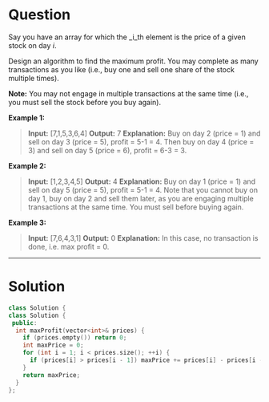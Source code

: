 
# Question

Say you have an array for which the  _i_th  element is the price of a given stock on day  _i_.

Design an algorithm to find the maximum profit. You may complete as many transactions as you like (i.e., buy one and sell one share of the stock multiple times).

**Note:**  You may not engage in multiple transactions at the same time (i.e., you must sell the stock before you buy again).

**Example 1:**

> **Input:** [7,1,5,3,6,4]
> **Output:** 7
> **Explanation:** Buy on day 2 (price = 1) and sell on day 3 (price = 5), profit = 5-1 = 4. Then buy on day 4 (price = 3) and sell on day 5 (price = 6), profit = 6-3 = 3.

**Example 2:**

> **Input:** [1,2,3,4,5]
> **Output:** 4
> **Explanation:** Buy on day 1 (price = 1) and sell on day 5 (price = 5), profit = 5-1 = 4. Note that you cannot buy on day 1, buy on day 2 and sell them later, as you are engaging multiple transactions at the same time. You must sell before buying again.

**Example 3:**

> **Input:** [7,6,4,3,1]
> **Output:** 0
> **Explanation:** In this case, no transaction is done, i.e. max profit = 0.


------------

# Solution

```cpp
class Solution {
class Solution {
 public:
  int maxProfit(vector<int>& prices) {
    if (prices.empty()) return 0;
    int maxPrice = 0;
    for (int i = 1; i < prices.size(); ++i) {
      if (prices[i] > prices[i - 1]) maxPrice += prices[i] - prices[i - 1];
    }
    return maxPrice;
  }
};
```